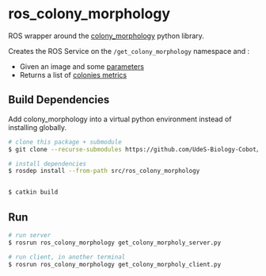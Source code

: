 # ros_colony_morphology
ROS wrapper around the [colony_morphology](https://github.com/UdeS-Biology-Cobot/colony-morphology) python library.

Creates the ROS Service on the `/get_colony_morphology` namespace and :
- Given an image and some [parameters](./srv/GetColonyMorphology.srv#L1-L42)
- Returns a list of [colonies metrics](./msg/ColonyMetrics.msg)

## Build Dependencies
Add colony_morphology into a virtual python environment instead of installing globally.

``` sh
# clone this package + submodule
$ git clone --recurse-submodules https://github.com/UdeS-Biology-Cobot/ros_colony_morphology

# install dependencies
$ rosdep install --from-path src/ros_colony_morphology


$ catkin build
```

## Run
``` sh
# run server
$ rosrun ros_colony_morphology get_colony_morpholy_server.py

# run client, in another terminal
$ rosrun ros_colony_morphology get_colony_morpholy_client.py
```
